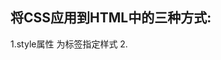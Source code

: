 ## 将CSS应用到HTML中的三种方式:
1.style属性
为标签指定样式
2.<style>标签
HTML文档中使用<style>标签包裹CSS代码
3.<link>标签
<link>标签引用外部CSS样式表:<link href="style.css" rel="stylesheet" />

## CSS盒子模型
元素(element)有高度(height)和宽度(width),包围内容的是内边距(padding),内边距的边缘是边框(border),边框以外是外边距(margin).

## 浏览器属性前缀
-webkit-:webkit为核心浏览器,Chrome和Safari等
-moz-:火狐浏览器(Firefox)
-ms-:IE浏览器
-o-:Opera浏览器

## 块级元素浮动
使用CSS的float属性
属性值:none(默认值), left, right, inherit(继承父元素)
块级元素的宽度默认是100%,设置了float属性,宽度会随着内容自动调整
设置了浮动之后,元素会在z轴上浮动起来,脱离正常的文档流,父元素的高度会变成0
清除浮动:clear属性,属性值:left, right, both.
清除浮动的万能代码:
html body div.clear, html body span.clear{
    background: none;
    border: 0;
    /* 这句是重点,其他是兼容代码*/
    clear: both;
    display: block;
    float: none;
    font-size: 0;
    margin: 0;
    padding: 0;
    overflow: hidden;
    visibility: hidden;
    width: 0;
    height: 0;
}
/* 在需要清除浮动的元素后面添加<div class="clear"></div>即可*/
对父元素使用伪类:after可以使得父元素的高度不再为0.

